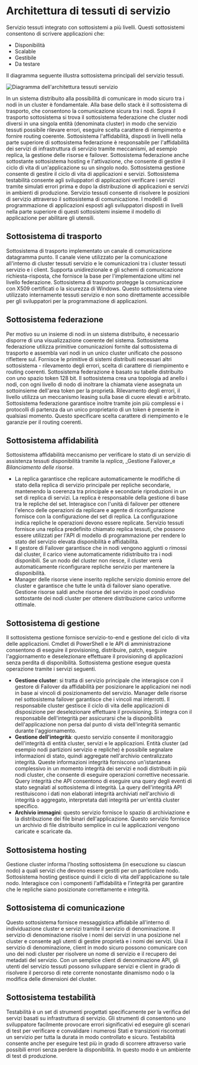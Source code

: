 <properties
   pageTitle="Architettura di servizio tessuti | Microsoft Azure"
   description="Servizio tessuti è una piattaforma di sistemi distribuiti utilizzata per creare scalable, affidabile e facile da gestire applicazioni per il cloud. In questo articolo illustra l'architettura di servizio tessuti."
   services="service-fabric"
   documentationCenter=".net"
   authors="rishirsinha"
   manager="timlt"
   editor="rishirsinha"/>

<tags
   ms.service="service-fabric"
   ms.devlang="dotnet"
   ms.topic="article"
   ms.tgt_pltfrm="NA"
   ms.workload="NA"
   ms.date="06/09/2016"
   ms.author="rsinha"/>

# <a name="service-fabric-architecture"></a>Architettura di tessuti di servizio

Servizio tessuti integrato con sottosistemi a più livelli. Questi sottosistemi consentono di scrivere applicazioni che:

* Disponibilità
* Scalable
* Gestibile
* Da testare

Il diagramma seguente illustra sottosistema principali del servizio tessuti.

![Diagramma dell'architettura tessuti servizio](media/service-fabric-architecture/service-fabric-architecture.png)

In un sistema distribuito alla possibilità di comunicare in modo sicuro tra i nodi in un cluster è fondamentale. Alla base dello stack è il sottosistema di trasporto, che consentono la comunicazione sicura tra i nodi. Sopra il trasporto sottosistema si trova il sottosistema federazione che cluster nodi diversi in una singola entità (denominata cluster) in modo che servizio tessuti possibile rilevare errori, eseguire scelta carattere di riempimento e fornire routing coerente. Sottosistema l'affidabilità, disposti in livelli nella parte superiore di sottosistema federazione è responsabile per l'affidabilità dei servizi di infrastruttura di servizio tramite meccanismi, ad esempio replica, la gestione delle risorse e failover. Sottosistema federazione anche sottostante sottosistema hosting e l'attivazione, che consente di gestire il ciclo di vita di un'applicazione su un singolo nodo. Sottosistema gestione consente di gestire il ciclo di vita di applicazioni e servizi. Sottosistema testabilità consente agli sviluppatori di applicazioni verificare i servizi tramite simulati errori prima e dopo la distribuzione di applicazioni e servizi in ambienti di produzione. Servizio tessuti consente di risolvere le posizioni di servizio attraverso il sottosistema di comunicazione. I modelli di programmazione di applicazioni esposti agli sviluppatori disposti in livelli nella parte superiore di questi sottosistemi insieme il modello di applicazione per abilitare gli utensili.

## <a name="transport-subsystem"></a>Sottosistema di trasporto
Sottosistema di trasporto implementato un canale di comunicazione datagramma punto. Il canale viene utilizzato per la comunicazione all'interno di cluster tessuti servizio e le comunicazioni tra i cluster tessuti servizio e i client. Supporta unidirezionale e gli schemi di comunicazione richiesta-risposta, che fornisce la base per l'implementazione ultimi nel livello federazione. Sottosistema di trasporto protegge la comunicazione con X509 certificati o la sicurezza di Windows. Questo sottosistema viene utilizzato internamente tessuti servizio e non sono direttamente accessibile per gli sviluppatori per la programmazione di applicazioni.

## <a name="federation-subsystem"></a>Sottosistema federazione
Per motivo su un insieme di nodi in un sistema distribuito, è necessario disporre di una visualizzazione coerente del sistema. Sottosistema federazione utilizza primitive comunicazioni fornite dal sottosistema di trasporto e assembla vari nodi in un unico cluster unificato che possono riflettere sul. Fornisce le primitive di sistemi distribuiti necessari altri sottosistema - rilevamento degli errori, scelta di carattere di riempimento e routing coerenti. Sottosistema federazione è basato su tabelle distribuito con uno spazio token 128 bit. Il sottosistema crea una topologia ad anello i nodi, con ogni livello di nodo di inoltrare la chiamata viene assegnata un sottoinsieme dell'area token per la proprietà. Rilevamento degli errori, il livello utilizza un meccanismo leasing sulla base di cuore elevati e arbitrato. Sottosistema federazione garantisce inoltre tramite join più complessi e i protocolli di partenza da un unico proprietario di un token è presente in qualsiasi momento. Questo specificare scelta carattere di riempimento e le garanzie per il routing coerenti.

## <a name="reliability-subsystem"></a>Sottosistema affidabilità
Sottosistema affidabilità meccanismo per verificare lo stato di un servizio di assistenza tessuti disponibilità tramite la _replica_, _Gestione Failover_e _Bilanciamento delle risorse_.

* La replica garantisce che replicare automaticamente le modifiche di stato della replica di servizio principale per repliche secondarie, mantenendo la coerenza tra principale e secondarie riproduzioni in un set di replica di servizi. La replica è responsabile della gestione di base tra le repliche del set. Interagisce con l'unità di failover per ottenere l'elenco delle operazioni da replicare e agente di riconfigurazione fornisce con la configurazione del set di replica. La configurazione indica repliche le operazioni devono essere replicate. Servizio tessuti fornisce una replica predefinito chiamato replica tessuti, che possono essere utilizzati per l'API di modello di programmazione per rendere lo stato del servizio elevata disponibilità e affidabilità.
* Il gestore di Failover garantisce che in nodi vengono aggiunti o rimossi dal cluster, il carico viene automaticamente ridistribuito tra i nodi disponibili. Se un nodo del cluster non riesce, il cluster verrà automaticamente riconfigurare repliche servizio per mantenere la disponibilità.
* Manager delle risorse viene inserito repliche servizio dominio errore del cluster e garantisce che tutte le unità di failover siano operative. Gestione risorse saldi anche risorse del servizio in pool condiviso sottostante dei nodi cluster per ottenere distribuzione carico uniforme ottimale.

## <a name="management-subsystem"></a>Sottosistema di gestione
Il sottosistema gestione fornisce servizio-to-end e gestione del ciclo di vita delle applicazioni. Cmdlet di PowerShell e le API di amministrazione consentono di eseguire il provisioning, distribuire, patch, eseguire l'aggiornamento e deselezionare effettuare il provisioning di applicazioni senza perdita di disponibilità. Sottosistema gestione esegue questa operazione tramite i servizi seguenti.

* **Gestione cluster**: si tratta di servizio principale che interagisce con il gestore di Failover da affidabilità per posizionare le applicazioni nei nodi in base ai vincoli di posizionamento del servizio. Manager delle risorse nel sottosistema failover garantisce che i vincoli mai interrotti. Il responsabile cluster gestisce il ciclo di vita delle applicazioni di disposizione per deselezionare effettuare il provisioning. Si integra con il responsabile dell'integrità per assicurarsi che la disponibilità dell'applicazione non persa dal punto di vista dell'integrità semantic durante l'aggiornamento.
* **Gestione dell'integrità**: questo servizio consente il monitoraggio dell'integrità di entità cluster, servizi e le applicazioni. Entità cluster (ad esempio nodi partizioni servizio e repliche) è possibile segnalare informazioni di stato, quindi aggregate nell'archivio centralizzato integrità. Queste informazioni integrità forniscono un'istantanea complessivo in un momento integrità dei servizi e nodi distribuiti in più nodi cluster, che consente di eseguire operazioni correttive necessarie. Query integrità che API consentono di eseguire una query degli eventi di stato segnalati al sottosistema di integrità. La query dell'integrità API restituiscono i dati non elaborati integrità archiviati nell'archivio di integrità o aggregato, interpretata dati integrità per un'entità cluster specifico.
* **Archivio immagini**: questo servizio fornisce lo spazio di archiviazione e la distribuzione dei file binari dell'applicazione. Questo servizio fornisce un archivio di file distribuito semplice in cui le applicazioni vengono caricate e scaricate da.


## <a name="hosting-subsystem"></a>Sottosistema hosting
Gestione cluster informa l'hosting sottosistema (in esecuzione su ciascun nodo) a quali servizi che devono essere gestiti per un particolare nodo. Sottosistema hosting gestisce quindi il ciclo di vita dell'applicazione su tale nodo. Interagisce con i componenti l'affidabilità e l'integrità per garantire che le repliche siano posizionate correttamente e integrità.

## <a name="communication-subsystem"></a>Sottosistema di comunicazione
Questo sottosistema fornisce messaggistica affidabile all'interno di individuazione cluster e servizi tramite il servizio di denominazione. Il servizio di denominazione risolve i nomi dei servizi in una posizione nel cluster e consente agli utenti di gestire proprietà e i nomi dei servizi. Usa il servizio di denominazione, client in modo sicuro possono comunicare con uno dei nodi cluster per risolvere un nome di servizio e il recupero dei metadati del servizio. Con un semplice client di denominazione API, gli utenti del servizio tessuti possono sviluppare servizi e client in grado di risolvere il percorso di rete corrente nonostante dinamismo nodo o la modifica delle dimensioni del cluster.

## <a name="testability-subsystem"></a>Sottosistema testabilità
Testabilità è un set di strumenti progettati specificamente per la verifica del servizi basati su infrastruttura di servizio. Gli strumenti di consentono uno sviluppatore facilmente provocare errori significativi ed eseguire gli scenari di test per verificare e convalidare i numerosi Stati e transizioni riscontrati un servizio per tutta la durata in modo controllato e sicuro. Testabilità consente anche per eseguire test più in grado di scorrere attraverso varie possibili errori senza perdere la disponibilità. In questo modo è un ambiente di test di produzione.
